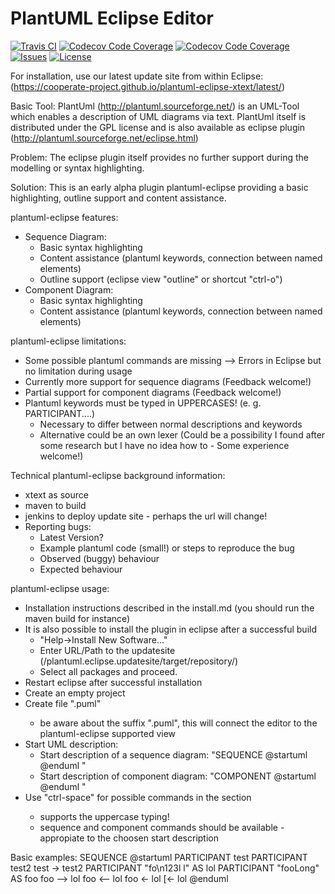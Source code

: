 # PlantUML Eclipse Editor

[![Travis CI](https://img.shields.io/travis/Cooperate-Project/plantuml-eclipse-xtext.svg)](https://travis-ci.org/Cooperate-Project/plantuml-eclipse-xtext)
[![Codecov Code Coverage](https://img.shields.io/sonar/https/mammutbaum36.fzi.de/sonar/plantuml.eclipse:plantuml.eclipse.main/coverage.svg)](https://mammutbaum36.fzi.de/drilldown/measures?id=plantuml.eclipse%3Aplantuml.eclipse.main&metric=uncovered_lines&highlight=coverage)
[![Codecov Code Coverage](https://img.shields.io/sonar/https/mammutbaum36.fzi.de/sonar/plantuml.eclipse:plantuml.eclipse.main/tech_debt.svg)](https://mammutbaum36.fzi.de/overview/debt?id=plantuml.eclipse%3Aplantuml.eclipse.main)
[![Issues](https://img.shields.io/github/issues/Cooperate-Project/plantuml-eclipse-xtext.svg)](https://github.com/Cooperate-Project/plantuml-eclipse-xtext/issues)
[![License](https://img.shields.io/github/license/Cooperate-Project/plantuml-eclipse-xtext.svg)](https://raw.githubusercontent.com/Cooperate-Project/plantuml-eclipse-xtext/master/LICENSE)

For installation, use our latest update site from within Eclipse: (https://cooperate-project.github.io/plantuml-eclipse-xtext/latest/)

Basic Tool:
PlantUml (http://plantuml.sourceforge.net/) is an UML-Tool which enables a description of UML diagrams via text.
PlantUml itself is distributed under the GPL license and is also available as eclipse plugin (http://plantuml.sourceforge.net/eclipse.html)


Problem:
The eclipse plugin itself provides no further support during the modelling or syntax highlighting.


Solution:
This is an early alpha plugin plantuml-eclipse providing a basic highlighting, outline support and content assistance.


plantuml-eclipse features:
* Sequence Diagram:
  - Basic syntax highlighting
  - Content assistance (plantuml keywords, connection between named elements)
  - Outline support (eclipse view "outline" or shortcut "ctrl-o")
* Component Diagram:
  - Basic syntax highlighting
  - Content assistance (plantuml keywords, connection between named elements)


plantuml-eclipse limitations:
* Some possible plantuml commands are missing --> Errors in Eclipse but no limitation during usage
* Currently more support for sequence diagrams (Feedback welcome!)
* Partial support for component diagrams (Feedback welcome!)
* Plantuml keywords must be typed in UPPERCASES! (e. g. PARTICIPANT....)
  - Necessary to differ between normal descriptions and keywords
  - Alternative could be an own lexer (Could be a possibility I found after some research but I have no idea how to - Some experience welcome!)


Technical plantuml-eclipse background information:
* xtext as source
* maven to build
* jenkins to deploy update site - perhaps the url will change!
* Reporting bugs:
  - Latest Version?
  - Example plantuml code (small!) or steps to reproduce the bug
  - Observed (buggy) behaviour
  - Expected behaviour
 

plantuml-eclipse usage:
* Installation instructions described in the install.md (you should run the maven build for instance)
* It is also possible to install the plugin in eclipse after a successful build  
  - "Help->Install New Software..." 
  - Enter URL/Path to the updatesite (<plantuml-eclipse>/plantuml.eclipse.updatesite/target/repository/)
  - Select all packages and proceed.
* Restart eclipse after successful installation
* Create an empty project
* Create file "<filename>.puml"
  - be aware about the suffix ".puml", this will connect the editor to the plantuml-eclipse supported view
* Start UML description:
  - Start description of a sequence diagram:
    "SEQUENCE
     @startuml
     <plantuml code>
     @enduml
    "
  - Start description of component diagram:
    "COMPONENT
     @startuml
     <plantuml code>
     @enduml
    "
* Use "ctrl-space" for possible commands in the <plantuml code> section
  - supports the uppercase typing!
  - sequence and component commands should be available - appropiate to the choosen start description


Basic examples:
SEQUENCE
@startuml
PARTICIPANT test
PARTICIPANT test2
test -> test2
PARTICIPANT "fo\n123l l" AS lol
PARTICIPANT "fooLong" AS foo
foo --> lol
foo <-- lol
foo <- lol
[<- lol
@enduml
